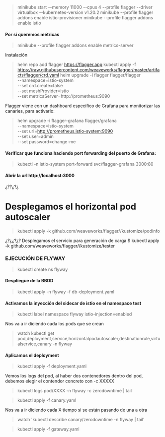 

> minikube start --memory 11000 --cpus 4 --profile flagger --driver virtualbox --kubernetes-version v1.20.2
> minikube --profile flagger addons enable istio-provisioner
> minikube --profile flagger addons enable istio

#### Por si queremos métricas
> minikube --profile flagger addons enable metrics-server


Instalación
> helm repo add flagger https://flagger.app
> kubectl apply -f https://raw.githubusercontent.com/weaveworks/flagger/master/artifacts/flagger/crd.yaml
> helm upgrade -i flagger flagger/flagger \
 --namespace=istio-system \
 --set crd.create=false \
 --set meshProvider=istio \
 --set metricsServer=http://prometheus:9090


Flagger viene con un dashboard específico de Grafana para monitorizar las canaries, para activarlo:
> helm upgrade -i flagger-grafana flagger/grafana \
 --namespace=istio-system \
 --set url=http://prometheus.istio-system:9090 \
 --set user=admin \
 --set password=change-me
#### Verificar que funciona haciendo port forwarding del puerto de Grafana:
> kubectl -n istio-system port-forward svc/flagger-grafana 3000:80
#### Abrir la url http://localhost:3000






¿??¿?¿
# Desplegamos el horizontal pod autoscaler
> kubectl apply -k github.com/weaveworks/flagger//kustomize/podinfo


¿?¿¿?¿?
Desplegamos el servicio para generación de carga
$ kubectl apply -k github.com/weaveworks/flagger//kustomize/tester








### EJECUCIÓN DE FLYWAY

> kubectl create ns flyway


#### Despliegue de la BBDD
> kubectl apply -n flyway -f db-deployment.yaml 


#### Activamos la inyección del sidecar de istio en el namespace test
> kubectl label namespace flyway istio-injection=enabled


Nos va a ir diciendo cada los pods que se crean

> watch kubectl get pod,deployment,service,horizontalpodautoscaler,destinationrule,virtualservice,canary -n flyway



#### Aplicamos el deployment
> kubectl apply -f deployment.yaml 


Vemos los logs del pod, al haber dos contenedores dentro del pod, debemos elegir el contendor concreto con -c XXXXX

> kubectl logs pod/XXXX -n flyway -c zerodowntime  | tail 








> kubectl apply -f canary.yaml 


Nos va a ir diciendo cada X tiempo si se están pasando de una a otra
> watch 'kubectl describe canary/zerodowntime -n flyway | tail'





> kubectl apply -f gateway.yaml 
